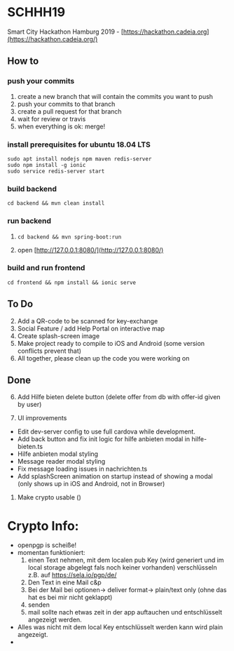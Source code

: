 # SCHHH19
Smart City Hackathon Hamburg 2019 - [https://hackathon.cadeia.org](https://hackathon.cadeia.org/)

## How to

### push your commits
1. create a new branch that will contain the commits you want to push
2. push your commits to that branch
3. create a pull request for that branch
4. wait for review or travis
5. when everything is ok: merge!

### install prerequisites for ubuntu 18.04 LTS
```
sudo apt install nodejs npm maven redis-server
sudo npm install -g ionic 
sudo service redis-server start
```

### build backend
```
cd backend && mvn clean install
```

### run backend
1. ```
   cd backend && mvn spring-boot:run
   ```
2. open [http://127.0.0.1:8080/](http://127.0.0.1:8080/)

### build and run frontend
```
cd frontend && npm install && ionic serve
```


## To Do

2. Add a QR-code to be scanned for key-exchange
3. Social Feature / add Help Portal on interactive map
4. Create splash-screen image 
5. Make project ready to compile to iOS and Android (some version conflicts prevent that)
6. All together, please clean up the code you were working on

## Done
6. Add Hilfe bieten delete button (delete offer from db with offer-id given by user)

3. UI improvements
- Edit dev-server config to use full cardova while development. 
- Add back button and fix init logic for hilfe anbieten modal in hilfe-bieten.ts
- Hilfe anbieten modal styling
- Message reader modal styling
- Fix message loading issues in nachrichten.ts 
- Add splashScreen animation on startup instead of showing a modal (only shows up in iOS and Android, not in Browser)

1. Make crypto usable ()
# Crypto Info:
- openpgp is scheiße!
- momentan funktioniert:
  1. einen Text nehmen, mit dem localen pub Key (wird generiert und im local storage abgelegt fals noch keiner vorhanden) verschlüsseln z.B. auf https://sela.io/pgp/de/
  2. Den Text in eine Mail c&p 
  3. Bei der Mail bei optionen-> deliver format-> plain/text only (ohne das hat es bei mir nicht geklappt)
  4. senden
  5. mail sollte nach etwas zeit in der app auftauchen und entschlüsselt angezeigt werden.
- Alles was nicht mit dem local Key entschlüsselt werden kann wird plain angezeigt.
- 
